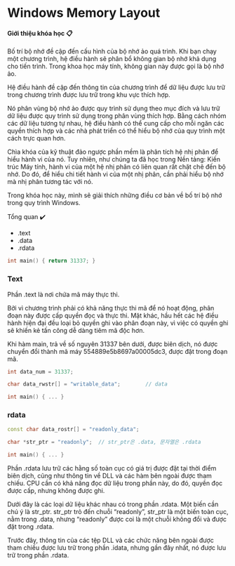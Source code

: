 # Windows Memory Layout

#### **Giới thiệu khóa học 📋**

Bố trí bộ nhớ đề cập đến cấu hình của bộ nhớ ảo quá trình. Khi bạn chạy một chương trình, hệ điều hành sẽ phân bổ không gian bộ nhớ khả dụng cho tiến trình. Trong khoa học máy tính, không gian này được gọi là bộ nhớ ảo.

Hệ điều hành đề cập đến thông tin của chương trình để dữ liệu được lưu trữ trong chương trình được lưu trữ trong khu vực thích hợp.

Nó phân vùng bộ nhớ ảo được quy trình sử dụng theo mục đích và lưu trữ dữ liệu được quy trình sử dụng trong phân vùng thích hợp. Bằng cách nhóm các dữ liệu tương tự nhau, hệ điều hành có thể cung cấp cho mỗi ngăn các quyền thích hợp và các nhà phát triển có thể hiểu bộ nhớ của quy trình một cách trực quan hơn.

Chìa khóa của kỹ thuật đảo ngược phần mềm là phân tích hệ nhị phân để hiểu hành vi của nó. Tuy nhiên, như chúng ta đã học trong Nền tảng: Kiến trúc Máy tính, hành vi của một hệ nhị phân có liên quan rất chặt chẽ đến bộ nhớ. Do đó, để hiểu chi tiết hành vi của một nhị phân, cần phải hiểu bộ nhớ mà nhị phân tương tác với nó.

Trong khóa học này, mình sẽ giải thích những điều cơ bản về bố trí bộ nhớ trong quy trình Windows.

Tổng quan ✔️

* .text
* .data
* .rdata



```cpp
int main() { return 31337; }
```

### Text

Phần .text là nơi chứa mã máy thực thi.

Bởi vì chương trình phải có khả năng thực thi mã để nó hoạt động, phân đoạn này được cấp quyền đọc và thực thi. Mặt khác, hầu hết các hệ điều hành hiện đại đều loại bỏ quyền ghi vào phân đoạn này, vì việc có quyền ghi sẽ khiến kẻ tấn công dễ dàng tiêm mã độc hơn.

Khi hàm main, trả về số nguyên 31337 bên dưới, được biên dịch, nó được chuyển đổi thành mã máy 554889e5b8697a00005dc3, được đặt trong đoạn mã.



```cpp
int data_num = 31337;

char data_rwstr[] = "writable_data";        // data

int main() { ... }

```

### 

### rdata

```cpp
const char data_rostr[] = "readonly_data";

char *str_ptr = "readonly";  // str_ptr은 .data, 문자열은 .rdata

int main() { ... }
```

Phần .rdata lưu trữ các hằng số toàn cục có giá trị được đặt tại thời điểm biên dịch, cũng như thông tin về DLL và các hàm bên ngoài được tham chiếu. CPU cần có khả năng đọc dữ liệu trong phần này, do đó, quyền đọc được cấp, nhưng không được ghi.

Dưới đây là các loại dữ liệu khác nhau có trong phần .rdata. Một biến cần chú ý là str\_ptr. str\_ptr trỏ đến chuỗi “readonly”, str\_ptr là một biến toàn cục, nằm trong .data, nhưng “readonly” được coi là một chuỗi không đổi và được đặt trong .rdata.

Trước đây, thông tin của các tệp DLL và các chức năng bên ngoài được tham chiếu được lưu trữ trong phần .idata, nhưng gần đây nhất, nó được lưu trữ trong phần .rdata.

